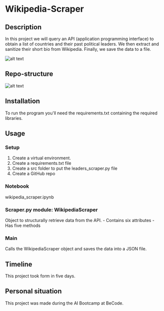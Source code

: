 
# Wikipedia-Scraper

## Description
In this project we will query an API (application programming interface) to obtain a list of countries and their past political leaders. We then extract and sanitize their short bio from Wikipedia. Finally, we save the data to a file.

![alt text](https://www.parsehub.com/blog/content/images/size/w2000/2019/10/scrape-wikipedia-articles.jpg)

## Repo-structure
![alt text]("C:\Users\fabie\OneDrive\Documenten\BeCodeGhent\Projects\Repo-structure.png")

## Installation
To run the program you'll need the requirements.txt containing the required libraries.

## Usage
### Setup
1. Create a virtual environment.
2. Create a requirements.txt file
3. Create a src folder to put the leaders_scraper.py file
4. Create a GitHub repo

### Notebook
wikipedia_scraper.ipynb

### Scraper.py module: WikipediaScraper
Object to structurally retrieve data from the API.
    - Contains six attributes
    - Has five methods

### Main
Calls the WikipediaScraper object and saves the data into a JSON file.

## Timeline
This project took form in five days.

## Personal situation
This project was made during the AI Bootcamp at BeCode.